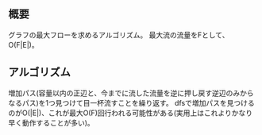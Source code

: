 
## 概要
グラフの最大フローを求めるアルゴリズム。
最大流の流量をFとして、O(F|E|)。

## アルゴリズム
増加パス(容量以内の正辺と、今までに流した流量を逆に押し戻す逆辺のみからなるパス)を1つ見つけて目一杯流すことを繰り返す。
dfsで増加パスを見つけるのがO(|E|)、これが最大O(F)回行われる可能性がある(実用上はこれよりかなり早く動作することが多い)。